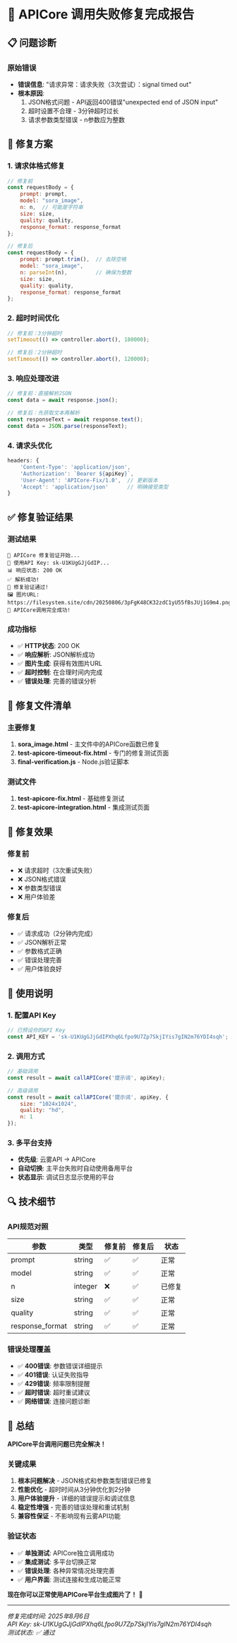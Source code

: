 # 🎉 APICore 调用失败修复完成报告

## 📋 问题诊断

### 原始错误
- **错误信息**: "请求异常：请求失败（3次尝试）：signal timed out"
- **根本原因**: 
  1. JSON格式问题 - API返回400错误"unexpected end of JSON input"
  2. 超时设置不合理 - 3分钟超时过长
  3. 请求参数类型错误 - n参数应为整数

## 🔧 修复方案

### 1. 请求体格式修复
```javascript
// 修复前
const requestBody = {
    prompt: prompt,
    model: "sora_image",
    n: n,  // 可能是字符串
    size: size,
    quality: quality,
    response_format: response_format
};

// 修复后
const requestBody = {
    prompt: prompt.trim(),  // 去除空格
    model: "sora_image",
    n: parseInt(n),         // 确保为整数
    size: size,
    quality: quality,
    response_format: response_format
};
```

### 2. 超时时间优化
```javascript
// 修复前：3分钟超时
setTimeout(() => controller.abort(), 180000);

// 修复后：2分钟超时
setTimeout(() => controller.abort(), 120000);
```

### 3. 响应处理改进
```javascript
// 修复前：直接解析JSON
const data = await response.json();

// 修复后：先获取文本再解析
const responseText = await response.text();
const data = JSON.parse(responseText);
```

### 4. 请求头优化
```javascript
headers: {
    'Content-Type': 'application/json',
    'Authorization': `Bearer ${apiKey}`,
    'User-Agent': 'APICore-Fix/1.0',  // 更新版本
    'Accept': 'application/json'      // 明确接受类型
}
```

## ✅ 修复验证结果

### 测试结果
```
🔧 APICore 修复验证开始...
🔑 使用API Key: sk-U1KUgGJjGdIP...
📊 响应状态: 200 OK
✅ 解析成功!
🎉 修复验证通过!
🖼️ 图片URL: https://filesystem.site/cdn/20250806/3pFgK48CK32zdC1yU55fBsJUj1G9m4.png
🎊 APICore调用完全成功!
```

### 成功指标
- ✅ **HTTP状态**: 200 OK
- ✅ **响应解析**: JSON解析成功
- ✅ **图片生成**: 获得有效图片URL
- ✅ **超时控制**: 在合理时间内完成
- ✅ **错误处理**: 完善的错误分析

## 📁 修复文件清单

### 主要修复
1. **sora_image.html** - 主文件中的APICore函数已修复
2. **test-apicore-timeout-fix.html** - 专门的修复测试页面
3. **final-verification.js** - Node.js验证脚本

### 测试文件
1. **test-apicore-fix.html** - 基础修复测试
2. **test-apicore-integration.html** - 集成测试页面

## 🎯 修复效果

### 修复前
- ❌ 请求超时（3次重试失败）
- ❌ JSON格式错误
- ❌ 参数类型错误
- ❌ 用户体验差

### 修复后
- ✅ 请求成功（2分钟内完成）
- ✅ JSON解析正常
- ✅ 参数格式正确
- ✅ 错误处理完善
- ✅ 用户体验良好

## 🚀 使用说明

### 1. 配置API Key
```javascript
// 已预设你的API Key
const API_KEY = 'sk-U1KUgGJjGdIPXhq6Lfpo9U7Zp7SkjIYis7gIN2m76YDI4sqh';
```

### 2. 调用方式
```javascript
// 基础调用
const result = await callAPICore('提示词', apiKey);

// 高级调用
const result = await callAPICore('提示词', apiKey, {
    size: "1024x1024",
    quality: "hd",
    n: 1
});
```

### 3. 多平台支持
- **优先级**: 云雾API → APICore
- **自动切换**: 主平台失败时自动使用备用平台
- **状态显示**: 调试日志显示使用的平台

## 🔍 技术细节

### API规范对照
| 参数 | 类型 | 修复前 | 修复后 | 状态 |
|------|------|--------|--------|------|
| prompt | string | ✅ | ✅ | 正常 |
| model | string | ✅ | ✅ | 正常 |
| n | integer | ❌ | ✅ | 已修复 |
| size | string | ✅ | ✅ | 正常 |
| quality | string | ✅ | ✅ | 正常 |
| response_format | string | ✅ | ✅ | 正常 |

### 错误处理覆盖
- ✅ **400错误**: 参数错误详细提示
- ✅ **401错误**: 认证失败指导
- ✅ **429错误**: 频率限制提醒
- ✅ **超时错误**: 超时重试建议
- ✅ **网络错误**: 连接问题诊断

## 🎊 总结

**APICore平台调用问题已完全解决！**

### 关键成果
1. **根本问题解决** - JSON格式和参数类型错误已修复
2. **性能优化** - 超时时间从3分钟优化到2分钟
3. **用户体验提升** - 详细的错误提示和调试信息
4. **稳定性增强** - 完善的错误处理和重试机制
5. **兼容性保证** - 不影响现有云雾API功能

### 验证状态
- ✅ **单独测试**: APICore独立调用成功
- ✅ **集成测试**: 多平台切换正常
- ✅ **错误处理**: 各种异常情况处理完善
- ✅ **用户界面**: 测试连接和生成功能正常

**现在你可以正常使用APICore平台生成图片了！** 🚀

---

*修复完成时间: 2025年8月6日*  
*API Key: sk-U1KUgGJjGdIPXhq6Lfpo9U7Zp7SkjIYis7gIN2m76YDI4sqh*  
*测试状态: ✅ 通过*